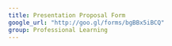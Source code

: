 ```yaml
---
title: Presentation Proposal Form
google_url: "http://goo.gl/forms/bgBBx5iBCQ"
group: Professional Learning
---
```

